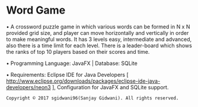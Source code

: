 # Word Game

• A crossword puzzle game in which various words can be formed in N x N provided grid size, and player can move horizontally and vertically in order to make meaningful words. It has 3 levels easy, intermediate and advanced, also there is a time limit for each level. There is a leader-board which shows the ranks of top 10 players based on their scores and time.

• Programming Language: JavaFX | Database: SQLite

• Requirements: Eclipse IDE for Java Developers [ http://www.eclipse.org/downloads/packages/eclipse-ide-java-developers/neon3 ], Configuration for JavaFX and SQLite support.

``Copyright © 2017 sgidwani96(Sanjay Gidwani). All rights reserved.``
